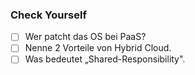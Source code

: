 ### Check Yourself
- [ ] Wer patcht das OS bei PaaS?  
- [ ] Nenne 2 Vorteile von Hybrid Cloud.  
- [ ] Was bedeutet „Shared-Responsibility".
